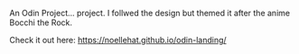 An Odin Project... project. I follwed the design but themed it after the anime Bocchi the Rock.

Check it out here: https://noellehat.github.io/odin-landing/

